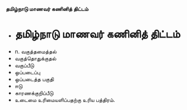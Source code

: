 **தமிழ்நாடு மாணவர் கணினித் திட்டம்**
- # தமிழ்நாடு மாணவர் கணினித் திட்டம்
- n. வகுத்தமைத்தல்
- வகுத்தொதுக்குதல்
- வகுப்பீடு
- ஒப்படைப்பு
- ஒப்படைத்த பகுதி
- ஈடு
- காரணக்குறிப்பீடு
- உடைமை உரிமையளிப்பதற்கு உரிய பத்திரம்.

